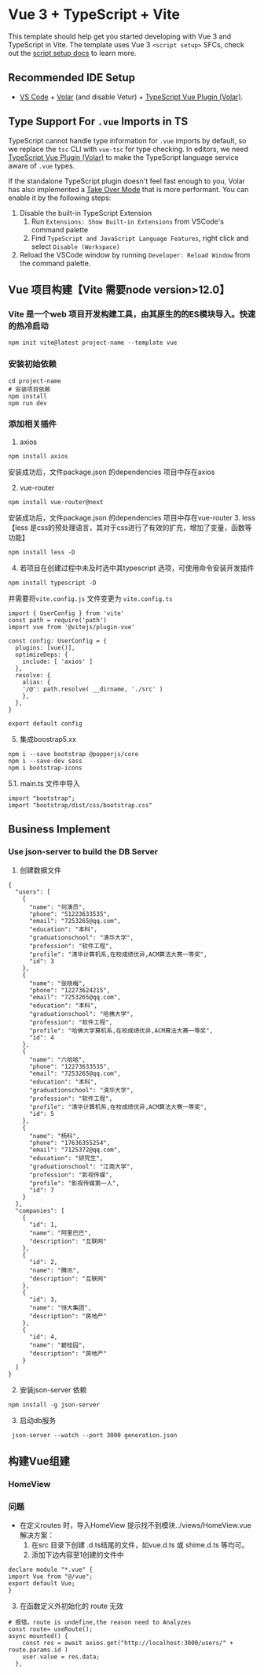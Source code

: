 # Vue 3 + TypeScript + Vite

This template should help get you started developing with Vue 3 and TypeScript in Vite. The template uses Vue 3 `<script setup>` SFCs, check out the [script setup docs](https://v3.vuejs.org/api/sfc-script-setup.html#sfc-script-setup) to learn more.

## Recommended IDE Setup

- [VS Code](https://code.visualstudio.com/) + [Volar](https://marketplace.visualstudio.com/items?itemName=Vue.volar) (and disable Vetur) + [TypeScript Vue Plugin (Volar)](https://marketplace.visualstudio.com/items?itemName=Vue.vscode-typescript-vue-plugin).

## Type Support For `.vue` Imports in TS

TypeScript cannot handle type information for `.vue` imports by default, so we replace the `tsc` CLI with `vue-tsc` for type checking. In editors, we need [TypeScript Vue Plugin (Volar)](https://marketplace.visualstudio.com/items?itemName=Vue.vscode-typescript-vue-plugin) to make the TypeScript language service aware of `.vue` types.

If the standalone TypeScript plugin doesn't feel fast enough to you, Volar has also implemented a [Take Over Mode](https://github.com/johnsoncodehk/volar/discussions/471#discussioncomment-1361669) that is more performant. You can enable it by the following steps:

1. Disable the built-in TypeScript Extension
   1. Run `Extensions: Show Built-in Extensions` from VSCode's command palette
   2. Find `TypeScript and JavaScript Language Features`, right click and select `Disable (Workspace)`
2. Reload the VSCode window by running `Developer: Reload Window` from the command palette.


## Vue 项目构建【Vite 需要node version>12.0】
### Vite 是一个web 项目开发构建工具，由其原生的的ES模块导入。快速的热冷启动
```
npm init vite@latest project-name --template vue
```

### 安装初始依赖
```
cd project-name
# 安装项目依赖
npm install 
npm run dev
```

### 添加相关插件
1. axios 
```
npm install axios
```
安装成功后，文件package.json 的dependencies 项目中存在axios

2. vue-router
```
npm install vue-router@next

```
安装成功后，文件package.json 的dependencies 项目中存在vue-router
3. less 【less 是css的预处理语言，其对于css进行了有效的扩充，增加了变量，函数等功能】
```
npm install less -D

```
4. 若项目在创建过程中未及时选中其typescript 选项，可使用命令安装开发插件
```
npm install typescript -D
```
并需要将`vite.config.js` 文件变更为 `vite.config.ts`
```
import { UserConfig } from 'vite'
const path = require('path')
import vue from '@vitejs/plugin-vue'

const config: UserConfig = {
  plugins: [vue()],
  optimizeDeps: {
    include: [ 'axios' ]
  },
  resolve: {
    alias: {
    '/@': path.resolve( __dirname, './src' )
    },
  },
}

export default config
```

5. 集成boostrap5.xx 
```
npm i --save bootstrap @popperjs/core
npm i --save-dev sass
npm i bootstrap-icons
```

5.1. main.ts 文件中导入
```
import "bootstrap";
import "bootstrap/dist/css/bootstrap.css"
```


## Business Implement
### Use json-server to build the DB Server
1. 创建数据文件
```
{
  "users": [
    {
      "name": "何演员",
      "phone": "51223633535",
      "email": "7253265@qq.com",
      "education": "本科",
      "graduationschool": "清华大学",
      "profession": "软件工程",
      "profile": "清华计算机系,在校成绩优异,ACM算法大赛一等奖",
      "id": 3
    },
    {
      "name": "张晓梅",
      "phone": "12273624215",
      "email": "7253265@qq.com",
      "education": "本科",
      "graduationschool": "哈佛大学",
      "profession": "软件工程",
      "profile": "哈佛大学算机系,在校成绩优异,ACM算法大赛一等奖",
      "id": 4
    },
    {
      "name": "六哈哈",
      "phone": "12273633535",
      "email": "7253265@qq.com",
      "education": "本科",
      "graduationschool": "清华大学",
      "profession": "软件工程",
      "profile": "清华计算机系,在校成绩优异,ACM算法大赛一等奖",
      "id": 5
    },
    {
      "name": "杨科",
      "phone": "17636355254",
      "email": "7125372@qq.com",
      "education": "研究生",
      "graduationschool": "江南大学",
      "profession": "影视传媒",
      "profile": "影视传媒第一人",
      "id": 7
    }
  ],
  "companies": [
    {
      "id": 1,
      "name": "阿里巴巴",
      "description": "互联网"
    },
    {
      "id": 2,
      "name": "腾讯",
      "description": "互联网"
    },
    {
      "id": 3,
      "name": "恒大集团",
      "description": "房地产"
    },
    {
      "id": 4,
      "name": "碧桂园",
      "description": "房地产"
    }
  ]
}
```
2. 安装json-server 依赖
```
npm install -g json-server

```
3. 启动db服务
```
 json-server --watch --port 3000 generation.json

```

## 构建Vue组建
### HomeView
### 问题
* 在定义routes 时，导入HomeView 提示找不到模块../views/HomeView.vue
解决方案：
  1. 在src 目录下创建 .d.ts结尾的文件，如vue.d.ts  或  shime.d.ts  等均可。
  2. 添加下边内容至1创建的文件中

```
declare module "*.vue" {
import Vue from "@/vue";
export default Vue;
}         
```
3. 在函数定义外初始化的 route 无效

```
# 报错，route is undefine,the reason need to Analyzes
const route= useRoute();
async mounted() {
    const res = await axios.get("http://localhost:3000/users/" + route.params.id )
    user.value = res.data;
  },
```
